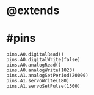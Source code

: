 # @extends
# #pins

```cards
pins.A0.digitalRead()
pins.A0.digitalWrite(false)
pins.A0.analogRead()
pins.A0.analogWrite(1023)
pins.A1.analogSetPeriod(20000)
pins.A1.servoWrite(180)
pins.A1.servoSetPulse(1500)
```
